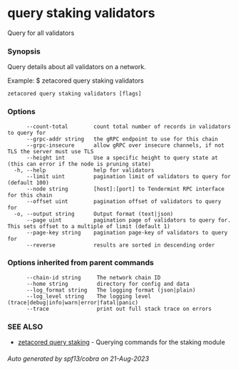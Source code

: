 # query staking validators

Query for all validators

### Synopsis

Query details about all validators on a network.

Example:
$ zetacored query staking validators

```
zetacored query staking validators [flags]
```

### Options

```
      --count-total        count total number of records in validators to query for
      --grpc-addr string   the gRPC endpoint to use for this chain
      --grpc-insecure      allow gRPC over insecure channels, if not TLS the server must use TLS
      --height int         Use a specific height to query state at (this can error if the node is pruning state)
  -h, --help               help for validators
      --limit uint         pagination limit of validators to query for (default 100)
      --node string        [host]:[port] to Tendermint RPC interface for this chain 
      --offset uint        pagination offset of validators to query for
  -o, --output string      Output format (text|json) 
      --page uint          pagination page of validators to query for. This sets offset to a multiple of limit (default 1)
      --page-key string    pagination page-key of validators to query for
      --reverse            results are sorted in descending order
```

### Options inherited from parent commands

```
      --chain-id string     The network chain ID
      --home string         directory for config and data 
      --log_format string   The logging format (json|plain) 
      --log_level string    The logging level (trace|debug|info|warn|error|fatal|panic) 
      --trace               print out full stack trace on errors
```

### SEE ALSO

* [zetacored query staking](zetacored_query_staking.md)	 - Querying commands for the staking module

###### Auto generated by spf13/cobra on 21-Aug-2023

